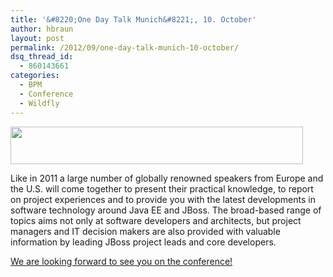 ```yaml
---
title: '&#8220;One Day Talk Munich&#8221;, 10. October'
author: hbraun
layout: post
permalink: /2012/09/one-day-talk-munich-10-october/
dsq_thread_id:
  - 860143661
categories:
  - BPM
  - Conference
  - Wildfly
---
```

[<img src="http://hbraun.info/wp-content/uploads/2012/09/jboss_onedaytalk_banner_468x60_0620121.png" alt="" title="jboss_onedaytalk_banner" width="468" height="60" class="aligncenter size-full wp-image-308" />][1]

Like in 2011 a large number of globally renowned speakers from Europe and the U.S. will come together to present their practical knowledge, to report on project experiences and to provide you with the latest developments in software technology around Java EE and JBoss. The broad-based range of topics aims not only at software developers and architects, but project managers and IT decision makers are also provided with valuable information by leading JBoss project leads and core developers.

[We are looking forward to see you on the conference!][2]

 [1]: http://hbraun.info/wp-content/uploads/2012/09/jboss_onedaytalk_banner_468x60_0620121.png
 [2]: http://onedaytalk.org/